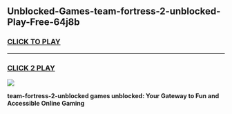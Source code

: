 
## Unblocked-Games-team-fortress-2-unblocked-Play-Free-64j8b
<h3>
<a href="https://premium76.site?title=team-fortress-2-unblocked&ref=20M">CLICK TO PLAY</a></h3>
<hr>

<h3>
<a href="https://premium76.site?title=team-fortress-2-unblocked&ref=20M">CLICK 2 PLAY</a>
  
</h3>

<a href="https://premium76.site?title=team-fortress-2-unblocked&ref=19M"><img src="https://clearcache.store/games.png"></a>


**team-fortress-2-unblocked games unblocked: Your Gateway to Fun and Accessible Online Gaming**
